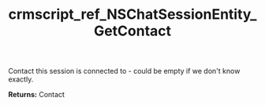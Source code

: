 ﻿---
title: crmscript_ref_NSChatSessionEntity_GetContact
description: Contact NSChatSessionEntity.GetContact()
intellisense: NSChatSessionEntity.GetContact
keywords: NSChatSessionEntity, GetContact
so.topic: reference
---

Contact this session is connected to - could be empty if we don't know exactly.

**Returns:** Contact


